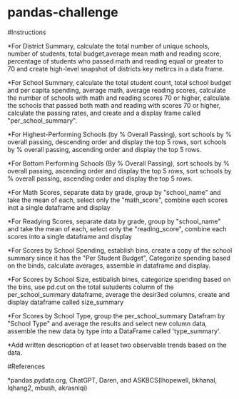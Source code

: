 # pandas-challenge

#Instructions

*For District Summary, calculate the total number of unique schools, number of students, total budget,average mean math and reading score, percentage of students who passed math and reading equal or greater to 70 and create high-level snapshot of districts key metircs in a data frame.

*For School Summary, calculate the total student count, total school budget and per capita spending, average math, average reading scores, calculate the number of schools with math and reading scores 70 or higher, calculate the schools that passed both math and reading with scores 70 or higher, calculate the passing rates, and create and a display frame called "per_school_summary".

*For Highest-Performing Schools (by % Overall Passing), sort schools by % overall passing, descending order and display the top 5 rows, sort schools by % overall passing, ascending order and display the top 5 rows.

*For Bottom Performing Schools (By % Overall Passing),  sort schools by % overall passing, ascending order and display the top 5 rows, sort schools by % overall passing, ascending order and display the top 5 rows.

*For Math Scores, separate data by grade, group by "school_name" and take the mean of each, select only the "math_score", combine each scores inot a single dataframe and display

*For Readying Scores, separate data by grade, group by "school_name" and take the mean of each, select only the "reading_score", combine each scores into a single dataframe and display

*For Scores by School Spending, establish bins, create a copy of the school summary since it has the "Per Student Budget", Categorize spending based on the binds, calculate averages, assemble in dataframe and display.

*For Scores by School Size, estibalish bines, categorize spending based on the bins, use pd.cut on the total sutudents column of the per_school_summary dataframe, average the desir3ed columns, create and display dataframe called size_summary

*For Scores by School Type, group the per_school_summary Datafram by "School Type" and average the results and select new column data, assemble the new data by type into a DataFrame called 'type_summary'.

*Add written descrioption of at leaset two observable trends based on the data.  

#References

*pandas.pydata.org, ChatGPT, Daren, and ASKBCS(lhopewell, bkhanal, lqhang2, mbush, akrasniqi)


